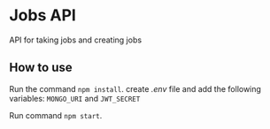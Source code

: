 # Jobs API

API for taking jobs and creating jobs

## How to use

Run the command `npm install`.
create _.env_ file and add the following variables:
`MONGO_URI` and `JWT_SECRET`

Run command `npm start`.
